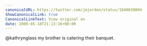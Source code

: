 ```yaml
---
canonicalURL: https://twitter.com/jmjordan/status/1840038804
ShowCanonicalLink: true
CanonicalLinkText: View original on
date: 2009-05-18T21:13:16+00:00
---
```

@kathrynglass my brother is catering their banquet.